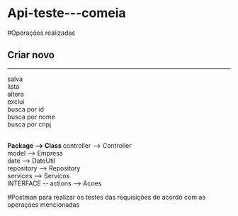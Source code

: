 # Api-teste---comeia

#Operações realizadas

<h2>Criar novo</h2>
<hr>
salva <br> 
lista <br>
altera <br>
exclui <br>
busca por id <br>
busca por nome <br>
busca por cnpj <br>
<br>


<b>Package --> Class
</b>
controller --> Controller <br>
model -->  Empresa <br>
date --> DateUtil <br>
repository --> Repository <br>
services --> Servicos <br>
INTERFACE -- actions --> Acoes <br>

#Postman para realizar os testes das requisições de acordo com as operações mencionadas

